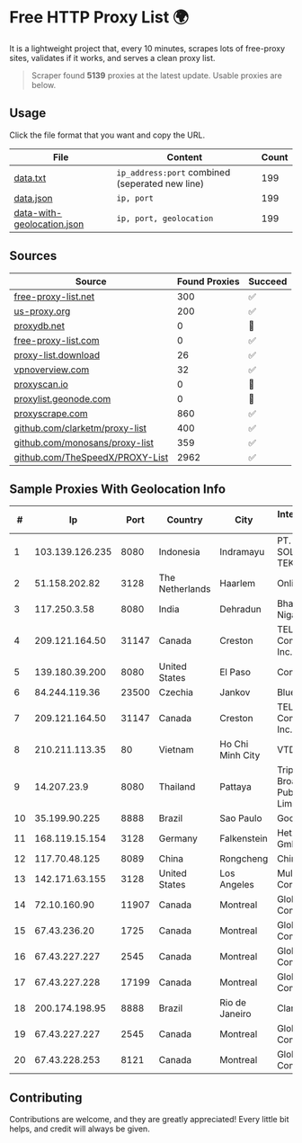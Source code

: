 
# Free HTTP Proxy List 🌍

It is a lightweight project that, every 10 minutes, scrapes lots of free-proxy sites, validates if it works, and serves a clean proxy list.


> Scraper found **5139** proxies at the latest update. Usable proxies are below.

## Usage

Click the file format that you want and copy the URL.


|File|Content|Count|
|----|-------|-----|
|[data.txt](https://raw.githubusercontent.com/themiralay/Proxy-List-World/master/data.txt)|`ip_address:port` combined (seperated new line)|199|
|[data.json](https://raw.githubusercontent.com/themiralay/Proxy-List-World/master/data.json)|`ip, port`|199|
|[data-with-geolocation.json](https://raw.githubusercontent.com/themiralay/Proxy-List-World/master/data-with-geolocation.json)|`ip, port, geolocation`|199|

## Sources

|Source|Found Proxies|Succeed|
|------|-------------|-------|
|[free-proxy-list.net](https://free-proxy-list.net)|300|✅|
|[us-proxy.org](https://www.us-proxy.org)|200|✅|
|[proxydb.net](http://proxydb.net)|0|🚫|
|[free-proxy-list.com](https://free-proxy-list.com/?page=&port=&type%5B%5D=http&type%5B%5D=https&up_time=0&search=Search)|0|✅|
|[proxy-list.download](https://www.proxy-list.download/HTTP)|26|✅|
|[vpnoverview.com](https://vpnoverview.com/privacy/anonymous-browsing/free-proxy-servers)|32|✅|
|[proxyscan.io](https://www.proxyscan.io)|0|🚫|
|[proxylist.geonode.com](https://proxylist.geonode.com/api/proxy-list?limit=300&page=1&sort_by=lastChecked&sort_type=desc&protocols=http,https)|0|🚫|
|[proxyscrape.com](https://api.proxyscrape.com/v2/?request=displayproxies&protocol=http&timeout=10000&country=all&ssl=all&anonymity=all)|860|✅|
|[github.com/clarketm/proxy-list](https://raw.githubusercontent.com/clarketm/proxy-list/master/proxy-list-raw.txt)|400|✅|
|[github.com/monosans/proxy-list](https://raw.githubusercontent.com/monosans/proxy-list/main/proxies/http.txt)|359|✅|
|[github.com/TheSpeedX/PROXY-List](https://raw.githubusercontent.com/TheSpeedX/PROXY-List/master/http.txt)|2962|✅|


## Sample Proxies With Geolocation Info

|#|Ip|Port|Country|City|Internet Service Provider|
|-|--|----|-------|----|-------------------------|
|1|103.139.126.235|8080|Indonesia|Indramayu|PT. MITRACOM SOLUSI TEKNOLOGI|
|2|51.158.202.82|3128|The Netherlands|Haarlem|Online S.A.S.|
|3|117.250.3.58|8080|India|Dehradun|Bharat Sanchar Nigam Ltd|
|4|209.121.164.50|31147|Canada|Creston|TELUS Communications Inc.|
|5|139.180.39.200|8080|United States|El Paso|Conterra|
|6|84.244.119.36|23500|Czechia|Jankov|BlueTone-CRa|
|7|209.121.164.50|31147|Canada|Creston|TELUS Communications Inc.|
|8|210.211.113.35|80|Vietnam|Ho Chi Minh City|VTDC|
|9|14.207.23.9|8080|Thailand|Pattaya|Triple T Broadband Public Company Limited|
|10|35.199.90.225|8888|Brazil|Sao Paulo|Google LLC|
|11|168.119.15.154|3128|Germany|Falkenstein|Hetzner Online GmbH|
|12|117.70.48.125|8089|China|Rongcheng|Chinanet|
|13|142.171.63.155|3128|United States|Los Angeles|Multacom Corporation|
|14|72.10.160.90|11907|Canada|Montreal|GloboTech Communications|
|15|67.43.236.20|1725|Canada|Montreal|GloboTech Communications|
|16|67.43.227.227|2545|Canada|Montreal|GloboTech Communications|
|17|67.43.227.228|17199|Canada|Montreal|GloboTech Communications|
|18|200.174.198.95|8888|Brazil|Rio de Janeiro|Claro S.A|
|19|67.43.227.227|2545|Canada|Montreal|GloboTech Communications|
|20|67.43.228.253|8121|Canada|Montreal|GloboTech Communications|



## Contributing

Contributions are welcome, and they are greatly appreciated! Every
little bit helps, and credit will always be given.

